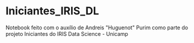 # Iniciantes_IRIS_DL
Notebook feito com o auxílio de Andreis "Huguenot" Purim como parte do projeto Iniciantes do IRIS Data Science - Unicamp
